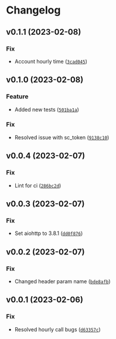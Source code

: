 # Changelog

<!--next-version-placeholder-->

## v0.1.1 (2023-02-08)
### Fix
* Account hourly time ([`3cad045`](https://github.com/Lash-L/southern_company_api/commit/3cad0451a3cc23e5e3e5ddc8bd1187aeefd5d7a7))

## v0.1.0 (2023-02-08)
### Feature
* Added new tests ([`501ba1a`](https://github.com/Lash-L/southern_company_api/commit/501ba1a67bd5cd3459bafcc9f65beac547f7fbd5))

### Fix
* Resolved issue with sc_token ([`9138c10`](https://github.com/Lash-L/southern_company_api/commit/9138c10610f359fdaa9fe712fdd870ee7d8cf6e9))

## v0.0.4 (2023-02-07)
### Fix
* Lint for ci ([`286bc2d`](https://github.com/Lash-L/southern_company_api/commit/286bc2d7474da1d9478e63828b137d439e0dccc1))

## v0.0.3 (2023-02-07)
### Fix
* Set aiohttp to 3.8.1 ([`dd0f876`](https://github.com/Lash-L/southern_company_api/commit/dd0f876eed8a25aff19e79950e700effc68c3697))

## v0.0.2 (2023-02-07)
### Fix
* Changed header param name ([`bde8afb`](https://github.com/Lash-L/southern_company_api/commit/bde8afb8b1dfb8dbea77f2831182d19c21d5183c))

## v0.0.1 (2023-02-06)
### Fix
* Resolved hourly call bugs ([`d63357c`](https://github.com/Lash-L/southern_company_api/commit/d63357ca8b806381a060f4d1fa2d683d0e678d1c))

